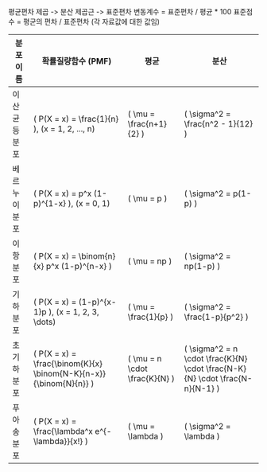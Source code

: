
평균편차 제곱 -> 분산 제곱근 -> 표준편차
변동계수 = 표준편차 / 평균 * 100
표준점수 = 평균의 편차 / 표준편차 (각 자료값에 대한 값임)

| 분포 이름       | 확률질량함수 (PMF)                                                                  | 평균                   | 분산                            |
|----------------|--------------------------------------------------------------------------------------|------------------------|---------------------------------|
| 이산 균등 분포  | \( P(X = x) = \frac{1}{n} \), \(x = 1, 2, ..., n\)                                   | \( \mu = \frac{n+1}{2} \) | \( \sigma^2 = \frac{n^2 - 1}{12} \) |
| 베르누이 분포   | \( P(X = x) = p^x (1-p)^{1-x} \), \(x = 0, 1\)                                      | \( \mu = p \)           | \( \sigma^2 = p(1-p) \)         |
| 이항 분포       | \( P(X = x) = \binom{n}{x} p^x (1-p)^{n-x} \)                                       | \( \mu = np \)          | \( \sigma^2 = np(1-p) \)        |
| 기하 분포       | \( P(X = x) = (1-p)^{x-1}p \), \(x = 1, 2, 3, \dots\)                                | \( \mu = \frac{1}{p} \) | \( \sigma^2 = \frac{1-p}{p^2} \) |
| 초기하 분포     | \( P(X = x) = \frac{\binom{K}{x} \binom{N-K}{n-x}}{\binom{N}{n}} \)                  | \( \mu = n \cdot \frac{K}{N} \) | \( \sigma^2 = n \cdot \frac{K}{N} \cdot \frac{N-K}{N} \cdot \frac{N-n}{N-1} \) |
| 푸아송 분포     | \( P(X = x) = \frac{\lambda^x e^{-\lambda}}{x!} \)                                  | \( \mu = \lambda \)     | \( \sigma^2 = \lambda \)        |
